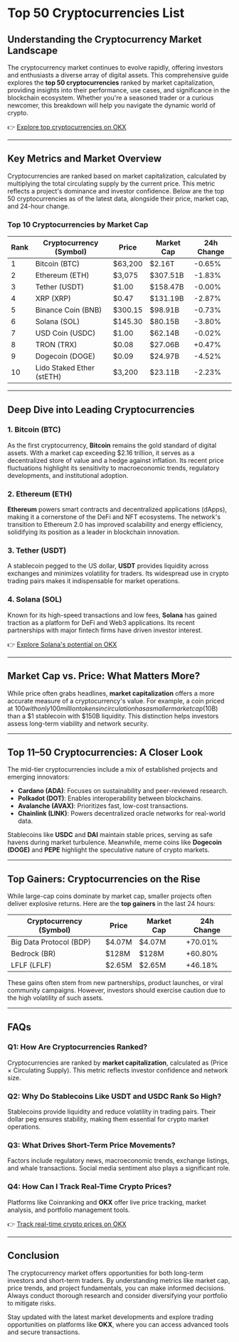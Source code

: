 # Top 50 Cryptocurrencies List  

## Understanding the Cryptocurrency Market Landscape  

The cryptocurrency market continues to evolve rapidly, offering investors and enthusiasts a diverse array of digital assets. This comprehensive guide explores the **top 50 cryptocurrencies** ranked by market capitalization, providing insights into their performance, use cases, and significance in the blockchain ecosystem. Whether you're a seasoned trader or a curious newcomer, this breakdown will help you navigate the dynamic world of crypto.  

👉 [Explore top cryptocurrencies on OKX](https://bit.ly/okx-bonus)  

---

## Key Metrics and Market Overview  

Cryptocurrencies are ranked based on market capitalization, calculated by multiplying the total circulating supply by the current price. This metric reflects a project's dominance and investor confidence. Below are the top 50 cryptocurrencies as of the latest data, alongside their price, market cap, and 24-hour change.  

### Top 10 Cryptocurrencies by Market Cap  

| Rank | Cryptocurrency (Symbol) | Price       | Market Cap    | 24h Change |
|------|--------------------------|-------------|---------------|------------|
| 1    | Bitcoin (BTC)            | $63,200     | $2.16T        | -0.65%     |
| 2    | Ethereum (ETH)           | $3,075      | $307.51B      | -1.83%     |
| 3    | Tether (USDT)            | $1.00       | $158.47B      | -0.00%     |
| 4    | XRP (XRP)                | $0.47       | $131.19B      | -2.87%     |
| 5    | Binance Coin (BNB)       | $300.15     | $98.91B       | -0.73%     |
| 6    | Solana (SOL)             | $145.30     | $80.15B       | -3.80%     |
| 7    | USD Coin (USDC)          | $1.00       | $62.14B       | -0.02%     |
| 8    | TRON (TRX)               | $0.08       | $27.06B       | +0.47%     |
| 9    | Dogecoin (DOGE)          | $0.09       | $24.97B       | -4.52%     |
| 10   | Lido Staked Ether (stETH)| $3,200      | $23.11B       | -2.23%     |

---

## Deep Dive into Leading Cryptocurrencies  

### 1. **Bitcoin (BTC)**  
As the first cryptocurrency, **Bitcoin** remains the gold standard of digital assets. With a market cap exceeding $2.16 trillion, it serves as a decentralized store of value and a hedge against inflation. Its recent price fluctuations highlight its sensitivity to macroeconomic trends, regulatory developments, and institutional adoption.  

### 2. **Ethereum (ETH)**  
**Ethereum** powers smart contracts and decentralized applications (dApps), making it a cornerstone of the DeFi and NFT ecosystems. The network's transition to Ethereum 2.0 has improved scalability and energy efficiency, solidifying its position as a leader in blockchain innovation.  

### 3. **Tether (USDT)**  
A stablecoin pegged to the US dollar, **USDT** provides liquidity across exchanges and minimizes volatility for traders. Its widespread use in crypto trading pairs makes it indispensable for market operations.  

### 4. **Solana (SOL)**  
Known for its high-speed transactions and low fees, **Solana** has gained traction as a platform for DeFi and Web3 applications. Its recent partnerships with major fintech firms have driven investor interest.  

👉 [Explore Solana's potential on OKX](https://bit.ly/okx-bonus)  

---

## Market Cap vs. Price: What Matters More?  

While price often grabs headlines, **market capitalization** offers a more accurate measure of a cryptocurrency's value. For example, a coin priced at $100 with only 100 million tokens in circulation has a smaller market cap ($10B) than a $1 stablecoin with $150B liquidity. This distinction helps investors assess long-term viability and network security.  

---

## Top 11–50 Cryptocurrencies: A Closer Look  

The mid-tier cryptocurrencies include a mix of established projects and emerging innovators:  

- **Cardano (ADA)**: Focuses on sustainability and peer-reviewed research.  
- **Polkadot (DOT)**: Enables interoperability between blockchains.  
- **Avalanche (AVAX)**: Prioritizes fast, low-cost transactions.  
- **Chainlink (LINK)**: Powers decentralized oracle networks for real-world data.  

Stablecoins like **USDC** and **DAI** maintain stable prices, serving as safe havens during market turbulence. Meanwhile, meme coins like **Dogecoin (DOGE)** and **PEPE** highlight the speculative nature of crypto markets.  

---

## Top Gainers: Cryptocurrencies on the Rise  

While large-cap coins dominate by market cap, smaller projects often deliver explosive returns. Here are the **top gainers** in the last 24 hours:  

| Cryptocurrency (Symbol) | Price       | Market Cap    | 24h Change |
|--------------------------|-------------|---------------|------------|
| Big Data Protocol (BDP)  | $4.07M      | $4.07M        | +70.01%    |
| Bedrock (BR)             | $128M       | $128M         | +60.80%    |
| LFLF (LFLF)              | $2.65M      | $2.65M        | +46.18%    |

These gains often stem from new partnerships, product launches, or viral community campaigns. However, investors should exercise caution due to the high volatility of such assets.  

---

## FAQs  

### **Q1: How Are Cryptocurrencies Ranked?**  
Cryptocurrencies are ranked by **market capitalization**, calculated as (Price × Circulating Supply). This metric reflects investor confidence and network size.  

### **Q2: Why Do Stablecoins Like USDT and USDC Rank So High?**  
Stablecoins provide liquidity and reduce volatility in trading pairs. Their dollar peg ensures stability, making them essential for crypto market operations.  

### **Q3: What Drives Short-Term Price Movements?**  
Factors include regulatory news, macroeconomic trends, exchange listings, and whale transactions. Social media sentiment also plays a significant role.  

### **Q4: How Can I Track Real-Time Crypto Prices?**  
Platforms like Coinranking and **OKX** offer live price tracking, market analysis, and portfolio management tools.  

👉 [Track real-time crypto prices on OKX](https://bit.ly/okx-bonus)  

---

## Conclusion  

The cryptocurrency market offers opportunities for both long-term investors and short-term traders. By understanding metrics like market cap, price trends, and project fundamentals, you can make informed decisions. Always conduct thorough research and consider diversifying your portfolio to mitigate risks.  

Stay updated with the latest market developments and explore trading opportunities on platforms like **OKX**, where you can access advanced tools and secure transactions.